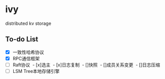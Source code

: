 # ivy
distributed kv storage

## To-do List
- [x] 一致性哈希协议
- [x] RPC通信框架
- [ ] Raft协议
  - [x]选主
  - [x]日志复制
  - []快照
  - []成员关系变更
  - []日志压缩
- [ ] LSM Tree本地存储引擎
